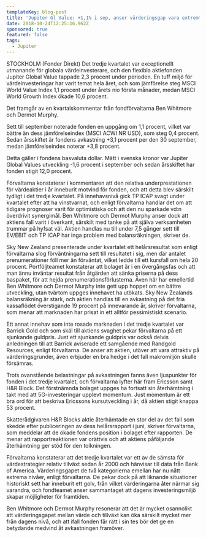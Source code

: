 ```yaml
---
templateKey: blog-post
title: 'Jupiter Gl Value: +1,1% i sep, anser värderingsgap vara extremt'
date: 2018-10-24T12:25:16.962Z
sponsored: true
featured: false
tags:
  - Jupiter
---
```

STOCKHOLM (Fonder Direkt) Det tredje kvartalet var exceptionellt utmanande för globala värdeinvesterare, och den flexibla aktiefonden Jupiter Global Value tappade 2,3 procent under perioden. En tuff miljö för värdeinvesteringar har varit temat hela året, och som jämförelse steg MSCI World Value Index 1,1 procent under årets nio första månader, medan MSCI World Growth Index ökade 10,6 procent.

Det framgår av en kvartalskommentar från fondförvaltarna Ben Whitmore och Dermot Murphy.

Sett till september noterade fonden en uppgång om 1,1 procent, vilket var bättre än dess jämförelseindex (MSCI ACWI NR USD), som steg 0,4 procent. Sedan årsskiftet är fondens avkastning +3,1 procent per den 30 september, medan jämförelseindex noterar +3,8 procent.

Detta gäller i fondens basvaluta dollar. Mätt i svenska kronor var Jupiter Global Values utveckling -1,6 procent i september och sedan årsskiftet har fonden stigit 12,0 procent.

Förvaltarna konstaterar i kommentaren att den relativa underprestationen för värdeaktier i år inneburit motvind för fonden, och att detta blev särskilt tydligt i det tredje kvartalet. På innehavsnivå gick TP ICAP svagt under kvartalet efter att ha vinstvarnat, och enligt förvaltarna handlar det om att tidigare prognoser varit för optimistiska och att den nu sparkade vd:n överdrivit synergimål. Ben Whitmore och Dermot Murphy anser dock att aktiens fall varit i överkant, särskilt med tanke på att själva verksamheten trummar på hyfsat väl. Aktien handlas nu till under 7,5 gånger sett till EV/EBIT och TP ICAP har inga problem med balansräkningen, skriver de.

Sky New Zealand presenterade under kvartalet ett helårsresultat som enligt förvaltarna slog förväntningarna sett till resultatet i sig, men där antalet prenumerationer föll mer än förväntat, vilket ledde till ett kursfall om hela 20 procent. Portföljteamet konstaterar att bolaget är i en övergångsfas och att man ännu inväntar resultat från åtgärden att sänka priserna på dess baspaket, för att hejda prenumerationsförlusterna. Även här har emellertid Ben Whitmore och Dermot Murphy inte gett upp hoppet om en bättre utveckling, utan tvärtom uppges innehavet ha utökats. Sky New Zealands balansräkning är stark, och aktien handlas till en avkastning på det fria kassaflödet överstigande 19 procent på innevarande år, skriver förvaltarna, som menar att marknaden har prisat in ett alltför pessimistiskt scenario.

Ett annat innehav som inte rosade marknaden i det tredje kvartalet var Barrick Gold och som skäl till aktiens svaghet pekar förvaltarna på ett sjunkande guldpris. Just ett sjunkande guldpris var också delvis anledningen till att Barrick aviserade ett samgående med Randgold Resources, enligt förvaltarna. De anser att aktien, utöver att vara attraktiv på värderingsgrunder, även erbjuder en bra hedge i det fall makromiljön skulle försämras.

Trots ovanstående belastningar på avkastningen fanns även ljuspunkter för fonden i det tredje kvartalet, och förvaltarna lyfter här fram Ericsson samt H&R Block. Det förstnämnda bolaget uppges ha fortsatt sin återhämtning i takt med att 5G-investeringar upplevt momentum. Just momentum är ett bra ord för att beskriva Ericssons kursutveckling i år, då aktien stigit knappa 53 procent.

Skatterådgivaren H&R Blocks aktie återhämtade en stor del av det fall som skedde efter publiceringen av dess helårsrapport i juni, skriver förvaltarna, som meddelar att de ökade fondens position i bolaget efter rapporten. De menar att rapportreaktionen var orättvis och att aktiens påföljande återhämtning ger stöd för den tolkningen.

Förvaltarna konstaterar att det tredje kvartalet var ett av de sämsta för värdestrategier relativ tillväxt sedan år 2000 och hänvisar till data från Bank of America. Värderingsgapet de två kategorierna emellan har nu nått extrema nivåer, enligt förvaltarna. De pekar dock på att liknande situationer historiskt sett har inneburit ett golv, från vilket värderingarna åter närmar sig varandra, och fondteamet anser sammantaget att dagens investeringsmiljö skapar möjligheter för framtiden.

Ben Whitmore och Dermot Murphy resonerar att det är mycket osannolikt att värderingsgapet mellan värde och tillväxt kan öka särskilt mycket mer från dagens nivå, och att ifall fonden får rätt i sin tes bör det ge en betydande medvind åt avkastningen framöver.
